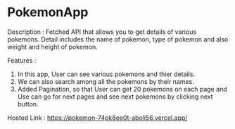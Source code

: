 # PokemonApp
Description : Fetched API that allows you to get details of various pokemons. Detail includes the name of pokemon, type of pokemon and also weight and height of pokemon.

Features :
1. In this app, User can see various pokemons and thier details.
2. We can also search among all the pokemons by their names.
3. Added Pagination, so that User can get 20 pokemons on each page and Use can go for next pages and see next pokemons by clicking next button.

Hosted Link : https://pokemon-74pk8ee0t-aboli56.vercel.app/
